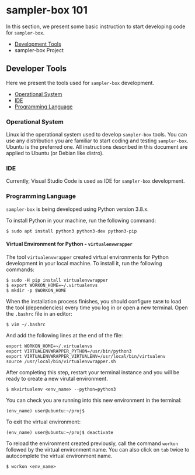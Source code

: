 # sampler-box 101

In this section, we present some basic instruction to start developing code for `sampler-box`.

* [Development Tools](#Developer-Tools)
* sampler-box Project

## Developer Tools

Here we present the tools used for `sampler-box` development.

* [Operational System](#Operational-System)
* [IDE](#IDE)
* [Programming Language](#Programming-Language)

### Operational System

Linux id the operational system used to develop `sampler-box` tools. You can use any distribution you are familiar to start coding and testing `sampler-box`. Ubuntu is the preferred one. All instructions described in this document are applied to Ubuntu (or Debian like distro).

### IDE

Currently, Visual Studio Code is used as IDE for `sampler-box` development.

### Programming Language

`sampler-box` is being developed using Python version 3.8.x.

To install Python in your machine, run the following command:

```shell
$ sudo apt install python3 python3-dev python3-pip
```

#### Virtual Environment for Python - `virtualenvwrapper`

The tool `virtualenvwrapper` created virtual environments for Python development in your local machine. To install it, run the following commands:

```shell
$ sudo -H pip install virtualenvwrapper
$ export WORKON_HOME=~/.virtualenvs
$ mkdir -p $WORKON_HOME
```

When the installation process finishes, you should configure `BASH` to load the tool (dependencies) every time you log in or open a new terminal. Open the `.bashrc` file in an editor:

```shell
$ vim ~/.bashrc
```

And add the following lines at the end of the file:

```shell
export WORKON_HOME=~/.virtualenvs
export VIRTUALENVWRAPPER_PYTHON=/usr/bin/python3
export VIRTUALENVWRAPPER_VIRTUALENV=/usr/local/bin/virtualenv
source /usr/local/bin/virtualenvwrapper.sh
```

After completing this step, restart your terminal instance and you will be ready to create a new virutal environment.

```shell
$ mkvirtualenv <env_name> --python=python3
```

You can check you are running into this new environment in the terminal:

```shell
(env_name) user@ubuntu:~/proj$
```

To exit the virtual environment:

```shell
(env_name) user@ubuntu:~/proj$ deactivate
```

To reload the environment created previously, call the command `workon` followed by the virtual environment name. You can also click on `tab` twice to autocomplete the virtual environment name.

```shell
$ workon <env_name>
```
